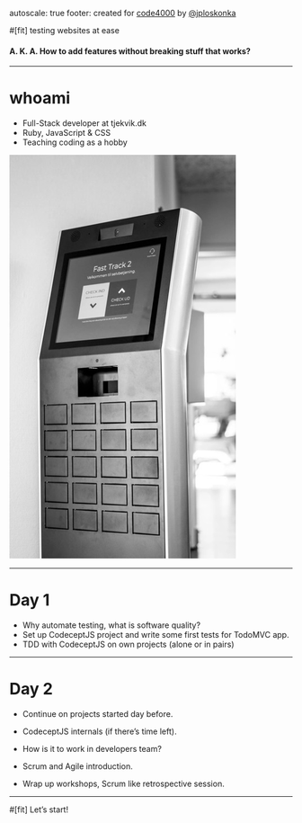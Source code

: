 autoscale: true
footer: created for [code4000](https://www.code4000.org/en) by [@jploskonka](https://github.com/jploskonka)

#[fit] testing websites at ease
#### A. K. A. How to add features without breaking stuff that works?
---

# whoami
- Full-Stack developer at tjekvik.dk
- Ruby, JavaScript & CSS
- Teaching coding as a hobby

![fit right](./images/kiosk.jpg)

---

# Day 1

- Why automate testing, what is software quality?
- Set up CodeceptJS project and write some first tests for TodoMVC app.
- TDD with CodeceptJS on own projects (alone or in pairs)

---

# Day 2

- Continue on projects started day before.
- CodeceptJS internals (if there’s time left).

- How is it to work in developers team?
- Scrum and Agile introduction.
- Wrap up workshops, Scrum like retrospective session.

---

#[fit] Let’s start!
